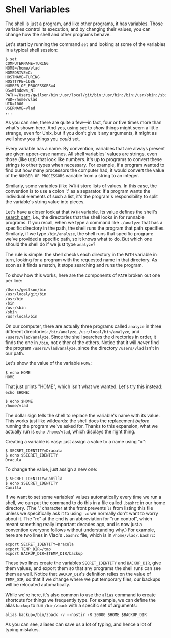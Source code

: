 # Shell Variables

The shell is just a program, and like other programs, it has variables.
Those variables control its execution,
and by changing their values,
you can change how the shell and other programs behave.

Let's start by running the command `set` and looking at some of the variables in a typical shell session:

~~~
$ set
COMPUTERNAME=TURING
HOME=/home/vlad
HOMEDRIVE=C:
HOSTNAME=TURING
HOSTTYPE=i686
NUMBER_OF_PROCESSORS=4
OS=Windows_NT
PATH=/Users/gwilson/bin:/usr/local/git/bin:/usr/bin:/bin:/usr/sbin:/sbin:/usr/local/bin
PWD=/home/vlad
UID=1000
USERNAME=vlad
...
~~~

As you can see, there are quite a few&mdash;in fact, four or five times more than what's shown here.
And yes,
using `set` to *show* things might seem a little strange,
even for Unix,
but if you don't give it any arguments,
it might as well show you things you *could* set.

Every variable has a name.
By convention, variables that are always present are given upper-case names.
All shell variables' values are strings, even those (like `UID`) that look like numbers.
it's up to programs to convert these strings to other types when necessary.
For example, if a program wanted to find out how many processors the computer had,
it would convert the value of the `NUMBER_OF_PROCESSORS` variable from a string to an integer.

Similarly, some variables (like `PATH`) store lists of values.
In this case, the convention is to use a colon ':' as a separator.
If a program wants the individual elements of such a list,
it's the program's responsibility to split the variable's string value into pieces.

Let's have a closer look at that `PATH` variable.
Its value defines the shell's [search path](../gloss.html#search-path),
i.e., the directories that the shell looks in for runnable programs.
If you recall, when we type a command like `./analyze` that has a specific directory in the path,
the shell runs the program that path specifies.
Similarly, if we type `/bin/analyze`, the shell runs that specific program:
we've provided a specific path, so it knows what to do.
But which one should the shell do if we just type `analyze`?

The rule is simple:
the shell checks each directory in the `PATH` variable in turn,
looking for a program with the requested name in that directory.
As soon as it finds a match, it stops searching and runs the program.

To show how this works, here are the components of `PATH` broken out one per line:

~~~
/Users/gwilson/bin
/usr/local/git/bin
/usr/bin
/bin
/usr/sbin
/sbin
/usr/local/bin
~~~

On our computer, there are actually three programs called `analyze` in three different directories:
`/bin/analyze`, `/usr/local/bin/analyze`, and `/users/vlad/analyze`.
Since the shell searches the directories in order, it finds the one in `/bin`, not either of the others.
Notice that it will *never* find the program `/users/vlad/analyze`,
since the directory `/users/vlad` isn't in our path.

Let's show the value of the variable `HOME`:

~~~
$ echo HOME
HOME
~~~

That just prints "HOME", which isn't what we wanted.
Let's try this instead: `echo $HOME`:

~~~
$ echo $HOME
/home/vlad
~~~

The dollar sign tells the shell to replace the variable's name with its value.
This works just like wildcards:
the shell does the replacement *before* running the program we've asked for.
Thanks to this expansion, what we actually run is `echo /home/vlad`,
which displays the right thing.

Creating a variable is easy: just assign a value to a name using "=":

~~~
$ SECRET_IDENTITY=Dracula
$ echo $SECRET_IDENTITY
Dracula
~~~

To change the value, just assign a new one:

~~~
$ SECRET_IDENTITY=Camilla
$ echo $SECRET_IDENTITY
Camilla
~~~

If we want to set some variables' values automatically every time we run a shell,
we can put the command to do this in a file called `.bashrc` in our home directory.
(The '.' character at the front prevents `ls` from listing this file
unless we specifically ask it to using `-a`:
we normally don't want to worry about it.
The "rc" at the end is an abbreviation for "run control",
which meant something really important decades ago,
and is now just a convention everyone follows without understanding why.)
For example, here are two lines in Vlad's `.bashrc` file,
which is in `/home/vlad/.bashrc`:

~~~
export SECRET_IDENTITY=Dracula
export TEMP_DIR=/tmp
export BACKUP_DIR=$TEMP_DIR/backup
~~~

These two lines create the variables `SECRET_IDENTITY` and `BACKUP_DIR`,
give them values,
and export them so that any programs the shell runs can see them as well.
Notice that `BACKUP_DIR`'s definition relies on the value of `TEMP_DIR`,
so that if we change where we put temporary files,
our backups will be relocated automatically.

While we're here,
it's also common to use the `alias` command to create shortcuts for things we frequently type.
For example, we can define the alias `backup`
to run `/bin/zback` with a specific set of arguments:

~~~
alias backup=/bin/zback -v --nostir -R 20000 $HOME $BACKUP_DIR
~~~

As you can see, aliases can save us a lot of typing, and hence a lot of typing mistakes.
